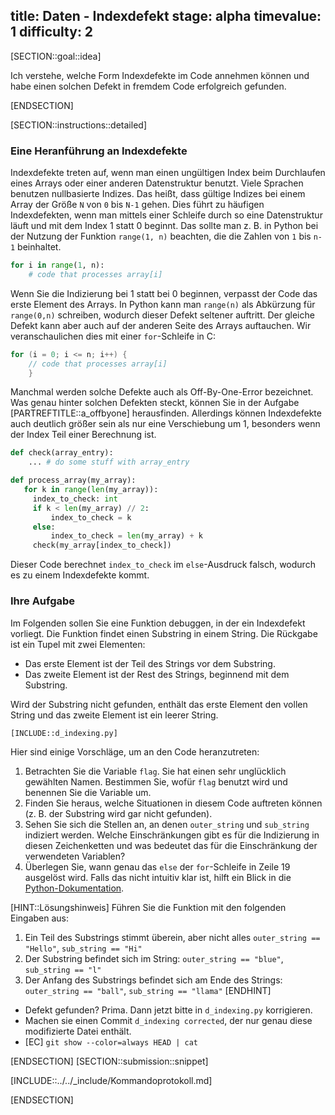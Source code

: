 title: Daten - Indexdefekt
stage: alpha
timevalue: 1
difficulty: 2
---
[SECTION::goal::idea]

Ich verstehe, welche Form Indexdefekte im Code annehmen können und habe einen solchen Defekt in 
fremdem Code erfolgreich gefunden. 

[ENDSECTION]

[SECTION::instructions::detailed]

### Eine Heranführung an Indexdefekte

Indexdefekte treten auf, wenn man einen ungültigen Index beim Durchlaufen eines Arrays
oder einer anderen Datenstruktur benutzt.
Viele Sprachen benutzen nullbasierte Indizes.
Das heißt, dass gültige Indizes bei einem Array der Größe `N` von `0` bis `N-1` gehen.
Dies führt zu häufigen Indexdefekten, wenn man mittels einer Schleife durch so eine Datenstruktur 
läuft und mit dem Index 1 statt 0 beginnt.
Das sollte man z. B. in Python bei der Nutzung der Funktion `range(1, n)` beachten, 
die die Zahlen von `1` bis `n-1` beinhaltet.

```python
for i in range(1, n):
    # code that processes array[i]
```
Wenn Sie die Indizierung bei 1 statt bei 0 beginnen, verpasst der Code das erste Element des 
Arrays.
In Python kann man `range(n)` als Abkürzung für `range(0,n)` schreiben, 
wodurch dieser Defekt seltener auftritt.
Der gleiche Defekt kann aber auch auf der anderen Seite des Arrays auftauchen.
Wir veranschaulichen dies mit einer `for`-Schleife in C:

```c
for (i = 0; i <= n; i++) { 
    // code that processes array[i]
    }
```

Manchmal werden solche Defekte auch als Off-By-One-Error bezeichnet. 
Was genau hinter solchen Defekten steckt, können Sie in der Aufgabe [PARTREFTITLE::a_offbyone] 
herausfinden.
Allerdings können Indexdefekte auch deutlich größer sein als nur eine Verschiebung um 1,
besonders wenn der Index Teil einer Berechnung ist.

```python 
def check(array_entry):
    ... # do some stuff with array_entry

def process_array(my_array):
   for k in range(len(my_array)):
     index_to_check: int 
     if k < len(my_array) // 2:
         index_to_check = k
     else:
         index_to_check = len(my_array) + k
     check(my_array[index_to_check])
```

Dieser Code berechnet `index_to_check` im `else`-Ausdruck falsch, wodurch es zu einem 
Indexdefekte kommt. 

### Ihre Aufgabe

Im Folgenden sollen Sie eine Funktion debuggen, in der ein Indexdefekt vorliegt. 
Die Funktion findet einen Substring in einem String.
Die Rückgabe ist ein Tupel mit zwei Elementen:

- Das erste Element ist der Teil des Strings vor dem Substring.
- Das zweite Element ist der Rest des Strings, beginnend mit dem Substring.

Wird der Substring nicht gefunden, enthält das erste Element den vollen String
und das zweite Element ist ein leerer String.


```python
[INCLUDE::d_indexing.py]
```

Hier sind einige Vorschläge, um an den Code heranzutreten:

1. Betrachten Sie die Variable `flag`.
   Sie hat einen sehr unglücklich gewählten Namen.
   Bestimmen Sie, wofür `flag` benutzt wird und benennen Sie die Variable um.
2. Finden Sie heraus, welche Situationen in diesem Code auftreten können
   (z. B. der Substring wird gar nicht gefunden).
3. Sehen Sie sich die Stellen an, an denen `outer_string` und `sub_string` indiziert werden.
   Welche Einschränkungen gibt es für die Indizierung in diesen Zeichenketten 
   und was bedeutet das für die Einschränkung der verwendeten Variablen?
4. Überlegen Sie, wann genau das `else` der `for`-Schleife in Zeile 19 ausgelöst wird. Falls das 
   nicht intuitiv klar ist, hilft ein Blick in die [Python-Dokumentation](https://docs.python.org/3/reference/compound_stmts.html#for).
   

[HINT::Lösungshinweis]
Führen Sie die Funktion mit den folgenden Eingaben aus:

1. Ein Teil des Substrings stimmt überein, aber nicht alles 
   `outer_string == "Hello"`, `sub_string == "Hi"`
2. Der Substring befindet sich im String: 
   `outer_string == "blue"`, `sub_string == "l"`
3. Der Anfang des Substrings befindet sich am Ende des Strings: 
   `outer_string == "ball"`, `sub_string == "llama"`
[ENDHINT]

- Defekt gefunden? Prima. Dann jetzt bitte in `d_indexing.py` korrigieren.
- Machen sie einen Commit `d_indexing corrected`, der nur genau diese modifizierte Datei enthält.
- [EC] `git show --color=always HEAD | cat`

[ENDSECTION]
[SECTION::submission::snippet]

[INCLUDE::../../_include/Kommandoprotokoll.md]

[ENDSECTION]